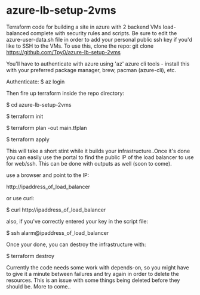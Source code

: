 # azure-lb-setup-2vms
Terraform code for building a site in azure with 2 backend VMs load-balanced complete with security rules and scripts.
Be sure to edit the azure-user-data.sh file in order to add your personal public ssh key if you'd like to SSH to the VMs.
To use this, clone the repo:
git clone https://github.com/Tpy0/azure-lb-setup-2vms

You'll have to authenticate with azure using 'az' azure cli tools - install this with your preferred package manager, brew, pacman (azure-cli), etc.

Authenticate:
$ az login

Then fire up terraform inside the repo directory:

$ cd azure-lb-setup-2vms

$ terraform init

$ terraform plan -out main.tfplan

$ terraform apply

This will take a short stint while it builds your infrastructure..Once it's done you can easily use the portal to find the public IP of the load balancer to use for web/ssh. This can be done with outputs as well (soon to come).

use a browser and point to the IP:

http://ipaddress_of_load_balancer

or use curl:

$ curl http://ipaddress_of_load_balancer

also, if you've correctly entered your key in the script file:

$ ssh alarm@ipaddress_of_load_balancer

Once your done, you can destroy the infrastructure with:

$ terraform destroy

Currently the code needs some work with depends-on, so you might have to give it a minute between failures and try again in order to delete the resources. This is an issue with some things being deleted before they should be. More to come..
